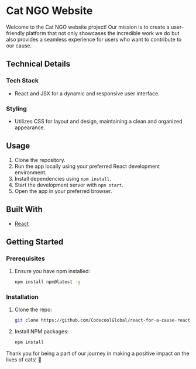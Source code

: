 # Cat NGO Website

Welcome to the Cat NGO website project! Our mission is to create a user-friendly platform that not only showcases the incredible work we do but also provides a seamless experience for users who want to contribute to our cause.

## Technical Details

### Tech Stack

- React and JSX for a dynamic and responsive user interface.

### Styling

- Utilizes CSS for layout and design, maintaining a clean and organized appearance.

## Usage

1. Clone the repository.
2. Run the app locally using your preferred React development environment.
3. Install dependencies using `npm install`.
4. Start the development server with `npm start`.
5. Open the app in your preferred browser.

## Built With

- [React](https://react.dev/)

## Getting Started

### Prerequisites

1. Ensure you have npm installed:
   ```sh
   npm install npm@latest -g
   ```

### Installation

1. Clone the repo:
   ```sh
   git clone https://github.com/CodecoolGlobal/react-for-a-cause-react-DoomP1nky/
   ```
2. Install NPM packages:
   ```sh
   npm install
   ```

Thank you for being a part of our journey in making a positive impact on the lives of cats! 🐾
